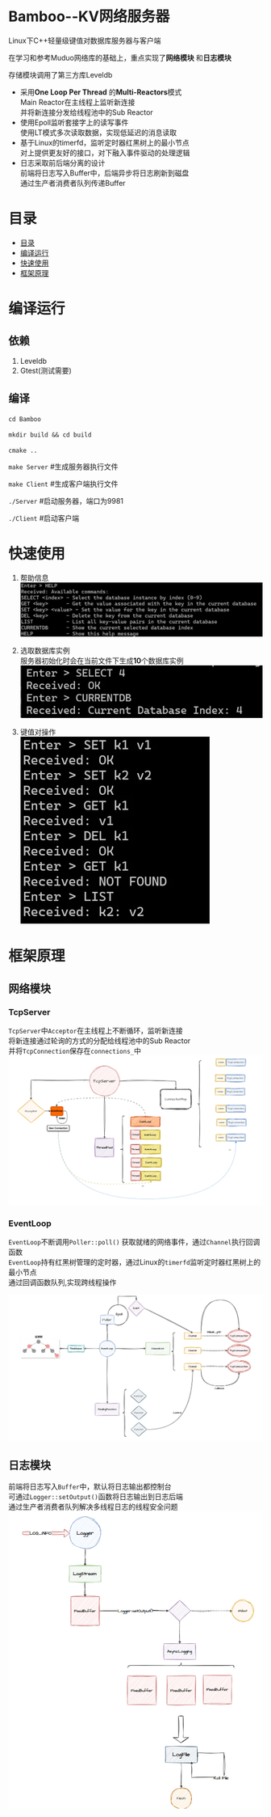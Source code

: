 # Bamboo--KV网络服务器
Linux下C++轻量级键值对数据库服务器与客户端

在学习和参考Muduo网络库的基础上，重点实现了**网络模块** 和**日志模块**

存储模块调用了第三方库Leveldb

* 采用**One Loop Per Thread** 的**Multi-Reactors**模式<br>
    Main Reactor在主线程上监听新连接<br>
    并将新连接分发给线程池中的Sub Reactor
* 使用Epoll监听套接字上的读写事件<br>
    使用LT模式多次读取数据，实现低延迟的消息读取
* 基于Linux的timerfd，监听定时器红黑树上的最小节点<br>
    对上提供更友好的接口，对下融入事件驱动的处理逻辑
* 日志采取前后端分离的设计<br>
    前端将日志写入Buffer中，后端异步将日志刷新到磁盘<br>
    通过生产者消费者队列传递Buffer

# 目录
* [目录](#目录)
* [编译运行](#编译运行)
* [快速使用](#快速使用)
* [框架原理](#框架原理)

# 编译运行
## 依赖
1. Leveldb
2. Gtest(测试需要)

## 编译
`cd Bamboo`

`mkdir build && cd build` 

`cmake ..`

`make Server` #生成服务器执行文件

`make Client` #生成客户端执行文件

`./Server` #启动服务器，端口为9981

`./Client` #启动客户端

# 快速使用
1. 帮助信息
![帮助信息](./assets/images/image.png)

2. 选取数据库实例<br>
服务器初始化时会在当前文件下生成**10**个数据库实例<br>
![选择数据库实例](./assets/images/image2.png)

3. 键值对操作 <br>
![键值对操作](./assets/images/image3.png)

# 框架原理
## 网络模块
### TcpServer
`TcpServer`中`Acceptor`在主线程上不断循环，监听新连接<br>
将新连接通过轮询的方式的分配给线程池中的Sub Reactor<br>
并将`TcpConnection`保存在`connections_`中
![TcpServer框架图](./assets/images/TcpServer.png)

### EventLoop
`EventLoop`不断调用`Poller::poll()` 获取就绪的网络事件，通过`Channel`执行回调函数<br>
`EventLoop`持有红黑树管理的定时器，通过Linux的`timerfd`监听定时器红黑树上的最小节点<br>
通过回调函数队列,实现跨线程操作

![EventLoop框架图](./assets/images/EventLoop.png)

## 日志模块
前端将日志写入`Buffer`中，默认将日志输出都控制台<br>
可通过`Logger::setOutput()`函数将日志输出到日志后端<br>
通过生产者消费者队列解决多线程日志的线程安全问题
![日志框架图](./assets/images/Logging.png)